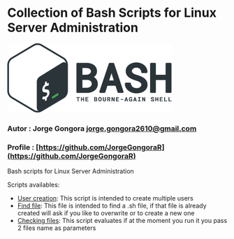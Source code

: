 # Collection of Bash Scripts for Linux Server Administration

![](bash.png)

### Autor : Jorge Gongora [jorge.gongora2610@gmail.com](jorge.gongora2610@gmail.com)
### Profile : [https://github.com/JorgeGongoraR](https://github.com/JorgeGongoraR)

Bash scripts for Linux Server Administration

Scripts availables:
- [User creation](./user-creation.sh): This script is intended to create multiple users
- [Find file](./findfile.sh): This file is intended to find a .sh file, if that file is already created will ask if you like to overwrite or to create a new one
- [Checking files](./checkingfiles): This script evaluates if at the moment you run it you pass 2 files name as parameters